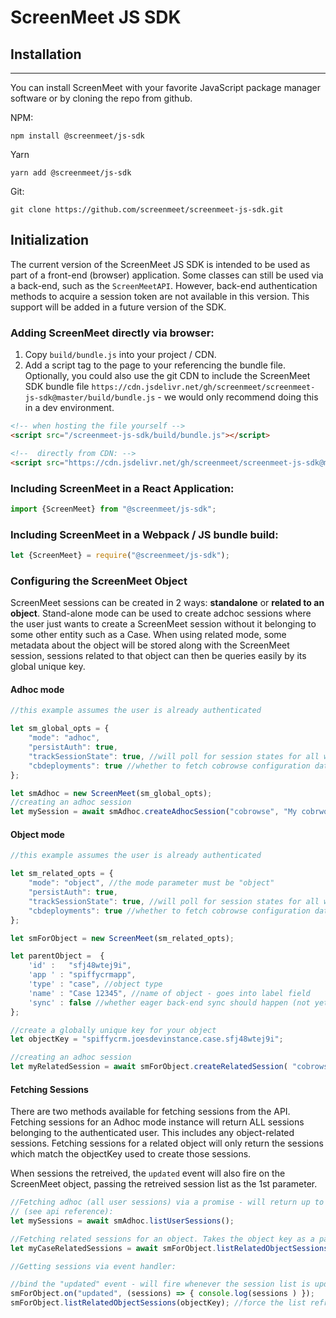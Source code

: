 # ScreenMeet JS SDK #

## Installation
---
You can install ScreenMeet with your favorite JavaScript package manager software or
by cloning the repo from github.

NPM:

```npm install @screenmeet/js-sdk```

Yarn

```yarn add @screenmeet/js-sdk```

Git:

```git clone https://github.com/screenmeet/screenmeet-js-sdk.git```

## Initialization

The current version of the ScreenMeet JS SDK is intended to be used as part of a front-end (browser)
application. Some classes can still be used via a back-end, such as the `ScreenMeetAPI`. However,
back-end authentication methods to acquire a session token are not available in this version.
This support will be added in a future version of the SDK.

### Adding ScreenMeet directly via browser:

1. Copy ```build/bundle.js``` into your project / CDN.
2. Add a script tag to the page to your referencing the bundle file. Optionally, you could also
use the git CDN to include the ScreenMeet SDK bundle file ```https://cdn.jsdelivr.net/gh/screenmeet/screenmeet-js-sdk@master/build/bundle.js``` - we would only recommend doing this in a dev environment.

```html
<!-- when hosting the file yourself -->
<script src="/screenmeet-js-sdk/build/bundle.js"></script>

<!--  directly from CDN: -->
<script src="https://cdn.jsdelivr.net/gh/screenmeet/screenmeet-js-sdk@master/build/bundle.js"></script>
```
 
### Including ScreenMeet in a React Application:
```javascript
import {ScreenMeet} from "@screenmeet/js-sdk";
```

### Including ScreenMeet in a Webpack / JS bundle build:

```javascript
let {ScreenMeet} = require("@screenmeet/js-sdk");
```
        
### Configuring the ScreenMeet Object

ScreenMeet sessions can be created in 2 ways: **standalone** or **related to an object**.
Stand-alone mode can be used to create adchoc sessions where the user just wants to create a
ScreenMeet session without it belonging to some other entity such as a Case. When using
related mode, some metadata about the object will be stored along with the ScreenMeet session,
sessions related to that object can then be queries easily by its global unique key.

#### Adhoc mode

```javascript
//this example assumes the user is already authenticated

let sm_global_opts = {
    "mode": "adhoc",
    "persistAuth": true,
    "trackSessionState": true, //will poll for session states for all widgets
    "cbdeployments": true //whether to fetch cobrowse configuration data if using this product
};

let smAdhoc = new ScreenMeet(sm_global_opts);
//creating an adhoc session
let mySession = await smAdhoc.createAdhocSession("cobrowse", "My cobrwose session");
```

#### Object mode

```javascript
//this example assumes the user is already authenticated

let sm_related_opts = {
    "mode": "object", //the mode parameter must be "object"
    "persistAuth": true,
    "trackSessionState": true, //will poll for session states for all widgets
    "cbdeployments": true //whether to fetch cobrowse configuration data if using this product
};

let smForObject = new ScreenMeet(sm_related_opts);

let parentObject =  {
    'id' :   "sfj48wtej9i",
    'app ' : "spiffycrmapp",
    'type' : "case", //object type
    'name' : "Case 12345", //name of object - goes into label field
    'sync' : false //whether eager back-end sync should happen (not yet supported)
};

//create a globally unique key for your object
let objectKey = "spiffycrm.joesdevinstance.case.sfj48wtej9i";

//creating an adhoc session
let myRelatedSession = await smForObject.createRelatedSession( "cobrowse", "Cobrowse for case sfj48wtej9i",  {"record" : true}, parentObject, objectKey);
```


#### Fetching Sessions

There are two methods available for fetching sessions from the API. Fetching sessions for an Adhoc mode instance
will return ALL sessions belonging to the authenticated user. This includes any object-related sessions. Fetching
sessions for a related object will only return the sessions which match the objectKey used to create those sessions.

When sessions the retreived, the `updated` event will also fire on the ScreenMeet object, passing the retreived session
list as the 1st parameter.

```javascript
//Fetching adhoc (all user sessions) via a promise - will return up to 20 sessions - pagination is available
// (see api reference):
let mySessions = await smAdhoc.listUserSessions();

//Fetching related sessions for an object. Takes the object key as a parameter and returns a promise
let myCaseRelatedSessions = await smForObject.listRelatedObjectSessions(objectKey);

//Getting sessions via event handler:

//bind the "updated" event - will fire whenever the session list is updated via a list operation or automatic polling
smForObject.on("updated", (sessions) => { console.log(sessions ) });
smForObject.listRelatedObjectSessions(objectKey); //force the list refresh


```